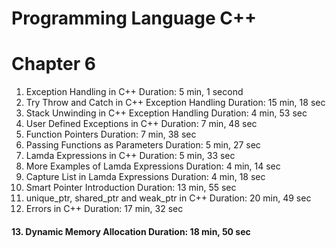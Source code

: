# Programming Language C++
# Chapter 6


01. Exception Handling in C++                       Duration: 5 min, 1 second
02. Try Throw and Catch in C++ Exception Handling   Duration: 15 min, 18 sec
03. Stack Unwinding in C++ Exception Handling       Duration: 4 min, 53 sec
04. User Defined Exceptions in C++                  Duration: 7 min, 48 sec
05. Function Pointers                               Duration: 7 min, 38 sec
06. Passing Functions as Parameters                 Duration: 5 min, 27 sec
07. Lamda Expressions in C++                        Duration: 5 min, 33 sec
08. More Examples of Lamda Expressions              Duration: 4 min, 14 sec
09. Capture List in Lamda Expressions               Duration: 4 min, 18 sec
10. Smart Pointer Introduction                      Duration: 13 min, 55 sec
11. unique_ptr, shared_ptr and weak_ptr in C++      Duration: 20 min, 49 sec
12. Errors in C++                                   Duration: 17 min, 32 sec
#### 13. Dynamic Memory Allocation                       Duration: 18 min, 50 sec